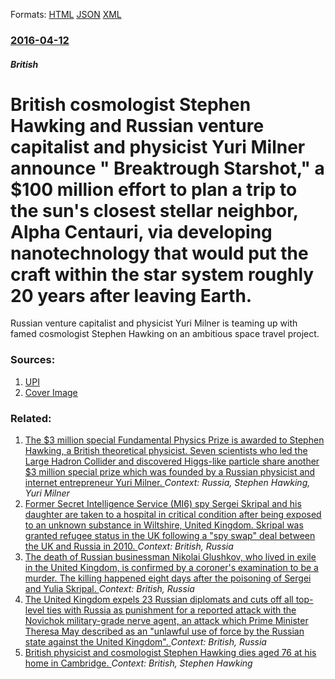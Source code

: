 
Formats: [HTML](/news/2016/04/12/british-cosmologist-stephen-hawking-and-russian-venture-capitalist-and-physicist-yuri-milner-announce-breaktrough-starshot-a-100-milli.html)  [JSON](/news/2016/04/12/british-cosmologist-stephen-hawking-and-russian-venture-capitalist-and-physicist-yuri-milner-announce-breaktrough-starshot-a-100-milli.json)  [XML](/news/2016/04/12/british-cosmologist-stephen-hawking-and-russian-venture-capitalist-and-physicist-yuri-milner-announce-breaktrough-starshot-a-100-milli.xml)  

### [2016-04-12](/news/2016/04/12/index.md)

##### British
#  British cosmologist Stephen Hawking and Russian venture capitalist and physicist Yuri Milner announce " Breaktrough Starshot," a $100 million effort to plan a trip to the sun's closest stellar neighbor, Alpha Centauri, via developing nanotechnology that would put the craft within the star system roughly 20 years after leaving Earth. 

Russian venture capitalist and physicist Yuri Milner is teaming up with famed cosmologist Stephen Hawking on an ambitious space travel project.


### Sources:

1. [UPI](http://www.upi.com/Science_News/2016/04/12/Yuri-Milner-and-Stephen-Hawking-announce-Breakthrough-Starshot/7031460489701/?spt=rln&or=2)
1. [Cover Image](http://cdnph.upi.com/sv/ph/og/i/7031460489701/2016/1/14604917298926/v2.1/Yuri-Milner-and-Stephen-Hawking-announce-Breakthrough-Starshot.jpg)

### Related:

1. [The $3 million special Fundamental Physics Prize is awarded to Stephen Hawking, a British theoretical physicist. Seven scientists who led the Large Hadron Collider and discovered Higgs-like particle share another $3 million special prize which was founded by a Russian physicist and internet entrepreneur Yuri Milner. ](/news/2012/12/11/the-3-million-special-fundamental-physics-prize-is-awarded-to-stephen-hawking-a-british-theoretical-physicist-seven-scientists-who-led-th.md) _Context: Russia, Stephen Hawking, Yuri Milner_
2. [Former Secret Intelligence Service (MI6) spy Sergei Skripal and his daughter are taken to a hospital in critical condition after being exposed to an unknown substance in Wiltshire, United Kingdom. Skripal was granted refugee status in the UK following a "spy swap" deal between the UK and Russia in 2010. ](/news/2018/03/5/former-secret-intelligence-service-mi6-spy-sergei-skripal-and-his-daughter-are-taken-to-a-hospital-in-critical-condition-after-being-expos.md) _Context: British, Russia_
3. [The death of Russian businessman Nikolai Glushkov, who lived in exile in the United Kingdom, is confirmed by a coroner's examination to be a murder. The killing happened eight days after the poisoning of Sergei and Yulia Skripal. ](/news/2018/03/16/the-death-of-russian-businessman-nikolai-glushkov-who-lived-in-exile-in-the-united-kingdom-is-confirmed-by-a-coroner-s-examination-to-be-a.md) _Context: British, Russia_
4. [The United Kingdom expels 23 Russian diplomats and cuts off all top-level ties with Russia as punishment for a reported attack with the Novichok military-grade nerve agent, an attack which Prime Minister Theresa May described as an "unlawful use of force by the Russian state against the United Kingdom". ](/news/2018/03/14/the-united-kingdom-expels-23-russian-diplomats-and-cuts-off-all-top-level-ties-with-russia-as-punishment-for-a-reported-attack-with-the-novi.md) _Context: British, Russia_
5. [British physicist and cosmologist Stephen Hawking dies aged 76 at his home in Cambridge. ](/news/2018/03/14/british-physicist-and-cosmologist-stephen-hawking-dies-aged-76-at-his-home-in-cambridge.md) _Context: British, Stephen Hawking_
